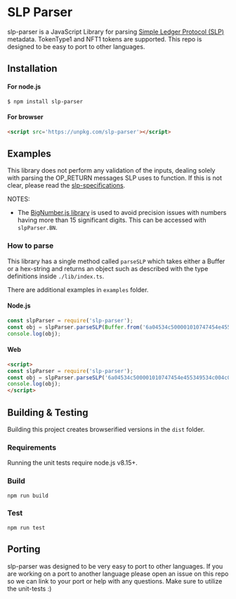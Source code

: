 # SLP Parser

slp-parser is a JavaScript Library for parsing [Simple Ledger Protocol (SLP)](https://github.com/simpleledger/slp-specifications) metadata. TokenType1 and NFT1 tokens are supported. This repo is designed to be easy to port to other languages.

## Installation

#### For node.js
```
$ npm install slp-parser
```

#### For browser
```html
<script src='https://unpkg.com/slp-parser'></script>
```


## Examples

This library does not perform any validation of the inputs, dealing solely with parsing the OP_RETURN messages SLP uses to function. If this is not clear, please read the [slp-specifications](https://github.com/simpleledger/slp-specifications).

NOTES: 

* The [BigNumber.js library](https://github.com/MikeMcl/bignumber.js) is used to avoid precision issues with numbers having more than 15 significant digits. This can be accessed with `slpParser.BN`.

### How to parse

This library has a single method called `parseSLP` which takes either a Buffer or a hex-string and returns an object such as described with the type definitions inside `./lib/index.ts`.

There are additional examples in `examples` folder.


#### Node.js
```js
const slpParser = require('slp-parser');
const obj = slpParser.parseSLP(Buffer.from('6a04534c500001010747454e455349534c004c004c004c0001004c00080000000000000064', 'hex'));
console.log(obj);
```

#### Web

```html
<script>
const slpParser = require('slp-parser');
const obj = slpParser.parseSLP('6a04534c500001010747454e455349534c004c004c004c0001004c00080000000000000064');
console.log(obj);
</script>
```

## Building & Testing

Building this project creates browserified versions in the `dist` folder.

### Requirements
Running the unit tests require node.js v8.15+. 

### Build
`npm run build`

### Test
`npm run test`


## Porting

slp-parser was designed to be very easy to port to other languages. If you are working on a port to another language please open an issue on this repo so we can link to your port or help with any questions. Make sure to utilize the unit-tests :)
